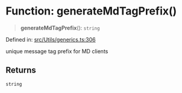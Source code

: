 # Function: generateMdTagPrefix()

> **generateMdTagPrefix**(): `string`

Defined in: [src/Utils/generics.ts:306](https://github.com/Fokusdotid/bail/blob/043003e0dc220c8f52aef36f90c7026f3a192427/src/Utils/generics.ts#L306)

unique message tag prefix for MD clients

## Returns

`string`
